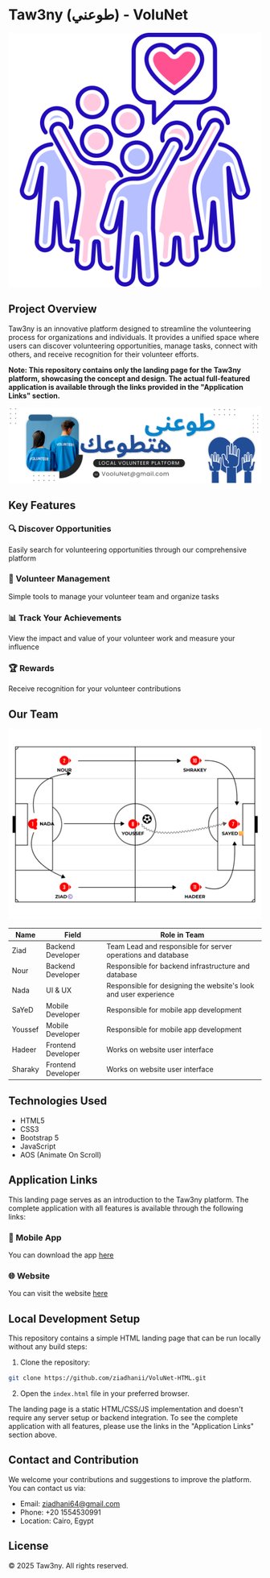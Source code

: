 # Taw3ny (طوعني) - VoluNet

![Taw3ny Logo](protest.png)

## Project Overview

Taw3ny is an innovative platform designed to streamline the volunteering process for organizations and individuals. It provides a unified space where users can discover volunteering opportunities, manage tasks, connect with others, and receive recognition for their volunteer efforts.

**Note: This repository contains only the landing page for the Taw3ny platform, showcasing the concept and design. The actual full-featured application is available through the links provided in the "Application Links" section.**

![Hero Image](hero.png)

## Key Features

### 🔍 Discover Opportunities

Easily search for volunteering opportunities through our comprehensive platform

### 👥 Volunteer Management

Simple tools to manage your volunteer team and organize tasks

### 📊 Track Your Achievements

View the impact and value of your volunteer work and measure your influence

### 🏆 Rewards

Receive recognition for your volunteer contributions

## Our Team

![Team Photo](team.png)

| Name | Field | Role in Team |
|------|-------|--------------|
| Ziad | Backend Developer | Team Lead and responsible for server operations and database |
| Nour | Backend Developer | Responsible for backend infrastructure and database |
| Nada | UI & UX | Responsible for designing the website's look and user experience |
| SaYeD | Mobile Developer | Responsible for mobile app development |
| Youssef | Mobile Developer | Responsible for mobile app development |
| Hadeer | Frontend Developer | Works on website user interface |
| Sharaky | Frontend Developer | Works on website user interface |

## Technologies Used

- HTML5
- CSS3
- Bootstrap 5
- JavaScript
- AOS (Animate On Scroll)

## Application Links


This landing page serves as an introduction to the Taw3ny platform. The complete application with all features is available through the following links:

### 📱 Mobile App

You can download the app [here](https://drive.google.com/drive/folders/16KFWlQ4GnfuLmX6a6AdBFy2whdvfeFjL?usp=sharing)

### 🌐 Website

You can visit the website [here](https://taw3ny.vercel.app)

## Local Development Setup

This repository contains a simple HTML landing page that can be run locally without any build steps:

1. Clone the repository:

```bash
git clone https://github.com/ziadhanii/VoluNet-HTML.git
```

2. Open the `index.html` file in your preferred browser.

The landing page is a static HTML/CSS/JS implementation and doesn't require any server setup or backend integration. To see the complete application with all features, please use the links in the "Application Links" section above.

## Contact and Contribution

We welcome your contributions and suggestions to improve the platform. You can contact us via:

- Email: <ziadhani64@gmail.com>
- Phone: +20 1554530991
- Location: Cairo, Egypt

## License

© 2025 Taw3ny. All rights reserved.
